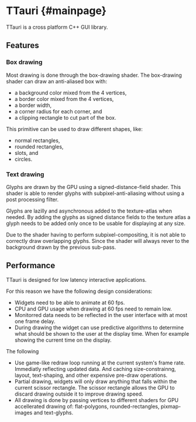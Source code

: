 TTauri {#mainpage}
==================

TTauri is a cross platform C++ GUI library.

Features
--------

### Box drawing
Most drawing is done through the box-drawing shader.
The box-drawing shader can draw an anti-aliased box with:

 * a background color mixed from the 4 vertices,
 * a border color mixed from the 4 vertices,
 * a border width,
 * a corner radius for each corner, and
 * a clipping rectangle to cut part of the box.

This primitive can be used to draw different shapes, like:

 * normal rectangles,
 * rounded rectangles,
 * slots, and
 * circles.

### Text drawing
Glyphs are drawn by the GPU using a signed-distance-field shader.
This shader is able to render glyphs with subpixel-anti-aliasing
without using a post processing filter.

Glyphs are lazilly and asynchronous added to the texture-atlas
when needed. By adding the glyphs as signed distance fields to
the texture atlas a glyph needs to be added only once to be usable
for displaying at any size.

Due to the shader having to perform subpixel-compositing,
it is not able to correctly draw overlapping glyphs. Since
the shader will always rever to the background drawn by the
previous sub-pass.

Performance
-----------
TTauri is designed for low latency interactive applications.

For this reason we have the following design considerations:

 * Widgets need to be able to animate at 60 fps.
 * CPU and GPU usage when drawing at 60 fps need to remain low.
 * Monitorred data needs to be reflected in the user interface
   with at most one frame delay.
 * During drawing the widget can use predictive algorithms to
   determine what should be shown to the user at the display time.
   When for example showing the current time on the display.

The following 

 * Use game-like redraw loop running at the current system's
   frame rate. Immediatly reflecting updated data. And caching
   size-constrainng, layout, text-shaping, and other expensive
   pre-draw operations.
 * Partial drawing, widgets will only draw anything that falls
   within the current scissor rectangle. The scissor rectangle
   allows the GPU to discard drawing outside it to improve
   drawing speed.
 * All drawing is done by passing vertices to different
   shaders for GPU accellerated drawing of: flat-polygons,
   rounded-rectangles, pixmap-images and text-glyphs.



